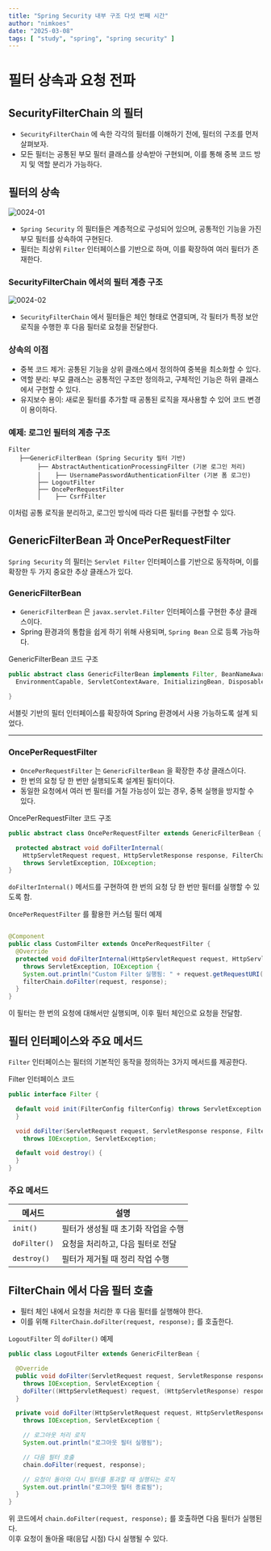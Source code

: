 ```yaml
---
title: "Spring Security 내부 구조 다섯 번째 시간"
author: "nimkoes"
date: "2025-03-08"
tags: [ "study", "spring", "spring security" ]
---
```


# 필터 상속과 요청 전파

## SecurityFilterChain 의 필터

- `SecurityFilterChain` 에 속한 각각의 필터를 이해하기 전에, 필터의 구조를 먼저 살펴보자.
- 모든 필터는 공통된 부모 필터 클래스를 상속받아 구현되며, 이를 통해 중복 코드 방지 및 역할 분리가 가능하다.

## 필터의 상속

![0024-01](/tech-blog/resources/images/spring-security-inner-structure/0024-01.png)

- `Spring Security` 의 필터들은 계층적으로 구성되어 있으며, 공통적인 기능을 가진 부모 필터를 상속하여 구현된다.
- 필터는 최상위 `Filter` 인터페이스를 기반으로 하며, 이를 확장하여 여러 필터가 존재한다.

### SecurityFilterChain 에서의 필터 계층 구조

![0024-02](/tech-blog/resources/images/spring-security-inner-structure/0024-02.png)

- `SecurityFilterChain` 에서 필터들은 체인 형태로 연결되며, 각 필터가 특정 보안 로직을 수행한 후 다음 필터로 요청을 전달한다.

### 상속의 이점

- 중복 코드 제거: 공통된 기능을 상위 클래스에서 정의하여 중복을 최소화할 수 있다.
- 역할 분리: 부모 클래스는 공통적인 구조만 정의하고, 구체적인 기능은 하위 클래스에서 구현할 수 있다.
- 유지보수 용이: 새로운 필터를 추가할 때 공통된 로직을 재사용할 수 있어 코드 변경이 용이하다.

### 예제: 로그인 필터의 계층 구조

```plaintext
Filter
   ├──GenericFilterBean (Spring Security 필터 기반)
        ├── AbstractAuthenticationProcessingFilter (기본 로그인 처리)
        │    ├── UsernamePasswordAuthenticationFilter (기본 폼 로그인)
        ├── LogoutFilter
        ├── OncePerRequestFilter
        │    ├── CsrfFilter
```

이처럼 공통 로직을 분리하고, 로그인 방식에 따라 다른 필터를 구현할 수 있다.

## GenericFilterBean 과 OncePerRequestFilter

`Spring Security` 의 필터는 `Servlet Filter` 인터페이스를 기반으로 동작하며, 이를 확장한 두 가지 중요한 추상 클래스가 있다.

### GenericFilterBean

- `GenericFilterBean` 은 `javax.servlet.Filter` 인터페이스를 구현한 추상 클래스이다.
- Spring 환경과의 통합을 쉽게 하기 위해 사용되며, `Spring Bean` 으로 등록 가능하다.

GenericFilterBean 코드 구조

```java
public abstract class GenericFilterBean implements Filter, BeanNameAware, EnvironmentAware,
  EnvironmentCapable, ServletContextAware, InitializingBean, DisposableBean {

}
```

서블릿 기반의 필터 인터페이스를 확장하여 Spring 환경에서 사용 가능하도록 설계 되었다.

---

### OncePerRequestFilter

- `OncePerRequestFilter` 는 `GenericFilterBean` 을 확장한 추상 클래스이다.
- 한 번의 요청 당 한 번만 실행되도록 설계된 필터이다.
- 동일한 요청에서 여러 번 필터를 거칠 가능성이 있는 경우, 중복 실행을 방지할 수 있다.

OncePerRequestFilter 코드 구조

```java
public abstract class OncePerRequestFilter extends GenericFilterBean {

  protected abstract void doFilterInternal(
    HttpServletRequest request, HttpServletResponse response, FilterChain filterChain)
    throws ServletException, IOException;
}
```

`doFilterInternal()` 메서드를 구현하여 한 번의 요청 당 한 번만 필터를 실행할 수 있도록 함.

`OncePerRequestFilter` 를 활용한 커스텀 필터 예제

```java

@Component
public class CustomFilter extends OncePerRequestFilter {
  @Override
  protected void doFilterInternal(HttpServletRequest request, HttpServletResponse response, FilterChain filterChain)
    throws ServletException, IOException {
    System.out.println("Custom Filter 실행됨: " + request.getRequestURI());
    filterChain.doFilter(request, response);
  }
}
```

이 필터는 한 번의 요청에 대해서만 실행되며, 이후 필터 체인으로 요청을 전달함.

## 필터 인터페이스와 주요 메서드

`Filter` 인터페이스는 필터의 기본적인 동작을 정의하는 3가지 메서드를 제공한다.

Filter 인터페이스 코드

```java
public interface Filter {

  default void init(FilterConfig filterConfig) throws ServletException {
  }

  void doFilter(ServletRequest request, ServletResponse response, FilterChain chain)
    throws IOException, ServletException;

  default void destroy() {
  }
}
```

### 주요 메서드

| 메서드          | 설명                   |
|--------------|----------------------|
| `init()`     | 필터가 생성될 때 초기화 작업을 수행 |
| `doFilter()` | 요청을 처리하고, 다음 필터로 전달  |
| `destroy()`  | 필터가 제거될 때 정리 작업 수행   |

## FilterChain 에서 다음 필터 호출

- 필터 체인 내에서 요청을 처리한 후 다음 필터를 실행해야 한다.
- 이를 위해 `FilterChain.doFilter(request, response);` 를 호출한다.

`LogoutFilter` 의 `doFilter()` 예제

```java
public class LogoutFilter extends GenericFilterBean {

  @Override
  public void doFilter(ServletRequest request, ServletResponse response, FilterChain chain)
    throws IOException, ServletException {
    doFilter((HttpServletRequest) request, (HttpServletResponse) response, chain);
  }

  private void doFilter(HttpServletRequest request, HttpServletResponse response, FilterChain chain)
    throws IOException, ServletException {

    // 로그아웃 처리 로직
    System.out.println("로그아웃 필터 실행됨");

    // 다음 필터 호출
    chain.doFilter(request, response);

    // 요청이 돌아와 다시 필터를 통과할 때 실행되는 로직
    System.out.println("로그아웃 필터 종료됨");
  }
}
```

위 코드에서 `chain.doFilter(request, response);` 를 호출하면 다음 필터가 실행된다.  
이후 요청이 돌아올 때(응답 시점) 다시 실행될 수 있다.
